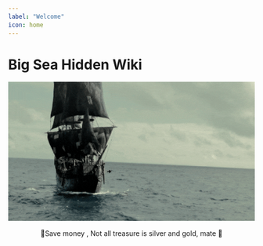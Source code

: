 ```yaml
---
label: "Welcome"
icon: home
---
```


# Big Sea Hidden Wiki

![](/static/ship.gif)

<center><span class="no-link inline-flex items-center justify-center font-medium leading-none whitespace-nowrap text-gray-600 bg-white border border-gray-300 dark:text-dark-350 dark:border-dark-450 dark:bg-dark-450 h-6 px-2 text-xs rounded-md"><span class="docs-emoji mr-2">🍾</span><span>Save money , Not all treasure is silver and gold, mate <span class="docs-emoji">🥂</span></span></span></center>
